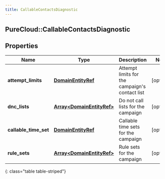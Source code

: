 ```yaml
---
title: CallableContactsDiagnostic
---
```

## PureCloud::CallableContactsDiagnostic

## Properties

|Name | Type | Description | Notes|
|------------ | ------------- | ------------- | -------------|
| **attempt_limits** | [**DomainEntityRef**](DomainEntityRef.html) | Attempt limits for the campaign&#39;s contact list | [optional] |
| **dnc_lists** | [**Array&lt;DomainEntityRef&gt;**](DomainEntityRef.html) | Do not call lists for the campaign | [optional] |
| **callable_time_set** | [**DomainEntityRef**](DomainEntityRef.html) | Callable time sets for the campaign | [optional] |
| **rule_sets** | [**Array&lt;DomainEntityRef&gt;**](DomainEntityRef.html) | Rule sets for the campaign | [optional] |
{: class="table table-striped"}


